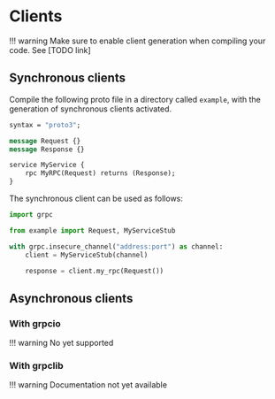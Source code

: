 # Clients

!!! warning
    Make sure to enable client generation when compiling your code. See [TODO link]

## Synchronous clients

Compile the following proto file in a directory called `example`, with the generation of synchronous clients activated.

```proto
syntax = "proto3";

message Request {}
message Response {}

service MyService {
    rpc MyRPC(Request) returns (Response);
}
```

The synchronous client can be used as follows:

```python
import grpc

from example import Request, MyServiceStub

with grpc.insecure_channel("address:port") as channel:
    client = MyServiceStub(channel)

    response = client.my_rpc(Request())
```

## Asynchronous clients

### With grpcio

!!! warning
    No yet supported

### With grpclib

!!! warning
    Documentation not yet available
